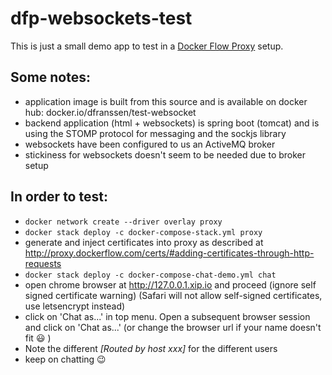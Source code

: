 # dfp-websockets-test

This is just a small demo app to test in a [Docker Flow Proxy](http://proxy.dockerflow.com) setup.

## Some notes:
 - application image is built from this source and is available on docker hub: docker.io/dfranssen/test-websocket
 - backend application (html + websockets) is spring boot (tomcat) and is using the STOMP protocol for messaging and the sockjs library
 - websockets have been configured to us an ActiveMQ broker
 - stickiness for websockets doesn't seem to be needed due to broker setup

## In order to test:
 - `docker network create --driver overlay proxy`
 - `docker stack deploy -c docker-compose-stack.yml proxy`
 - generate and inject certificates into proxy as described at http://proxy.dockerflow.com/certs/#adding-certificates-through-http-requests
 - `docker stack deploy -c docker-compose-chat-demo.yml chat`
 - open chrome browser at http://127.0.0.1.xip.io and proceed (ignore self signed certificate warning)
   (Safari will not allow self-signed certificates, use letsencrypt instead)
 - click on 'Chat as...' in top menu. Open a subsequent browser session and click on 'Chat as...' (or change the browser url if your name doesn't fit :smiley: )
 - Note the different *[Routed by host xxx]* for the different users
 - keep on chatting :wink:
